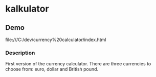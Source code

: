 ﻿# kalkulator
## Demo
file:///C:/dev/currency%20calculator/index.html
### Description
First version of the currency calculator. 
There are three currencies to choose from: euro, dollar and British pound.
